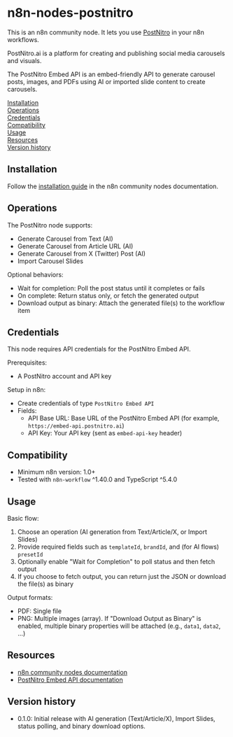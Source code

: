 # n8n-nodes-postnitro

This is an n8n community node. It lets you use [PostNitro](https://postnitro.ai) in your n8n workflows.

PostNitro.ai is a platform for creating and publishing social media carousels and visuals.

The PostNitro Embed API is an embed-friendly API to generate carousel posts, images, and PDFs using AI or imported slide content to create carousels.


[Installation](#installation)  
[Operations](#operations)  
[Credentials](#credentials)  
[Compatibility](#compatibility)  
[Usage](#usage)  
[Resources](#resources)  
[Version history](#version-history)  

## Installation

Follow the [installation guide](https://docs.n8n.io/integrations/community-nodes/installation/) in the n8n community nodes documentation.

## Operations

The PostNitro node supports:
- Generate Carousel from Text (AI)
- Generate Carousel from Article URL (AI)
- Generate Carousel from X (Twitter) Post (AI)
- Import Carousel Slides

Optional behaviors:
- Wait for completion: Poll the post status until it completes or fails
- On complete: Return status only, or fetch the generated output
- Download output as binary: Attach the generated file(s) to the workflow item

## Credentials

This node requires API credentials for the PostNitro Embed API.

Prerequisites:
- A PostNitro account and API key

Setup in n8n:
- Create credentials of type `PostNitro Embed API`
- Fields:
  - API Base URL: Base URL of the PostNitro Embed API (for example, `https://embed-api.postnitro.ai`)
  - API Key: Your API key (sent as `embed-api-key` header)

## Compatibility

- Minimum n8n version: 1.0+
- Tested with `n8n-workflow` ^1.40.0 and TypeScript ^5.4.0

## Usage

Basic flow:
1. Choose an operation (AI generation from Text/Article/X, or Import Slides)
2. Provide required fields such as `templateId`, `brandId`, and (for AI flows) `presetId`
3. Optionally enable "Wait for Completion" to poll status and then fetch output
4. If you choose to fetch output, you can return just the JSON or download the file(s) as binary

Output formats:
- PDF: Single file
- PNG: Multiple images (array). If "Download Output as Binary" is enabled, multiple binary properties will be attached (e.g., `data1`, `data2`, ...)

## Resources

- [n8n community nodes documentation](https://docs.n8n.io/integrations/#community-nodes)
- [PostNitro Embed API documentation](https://postnitro.ai/docs/embed/api)

## Version history

- 0.1.0: Initial release with AI generation (Text/Article/X), Import Slides, status polling, and binary download options.

